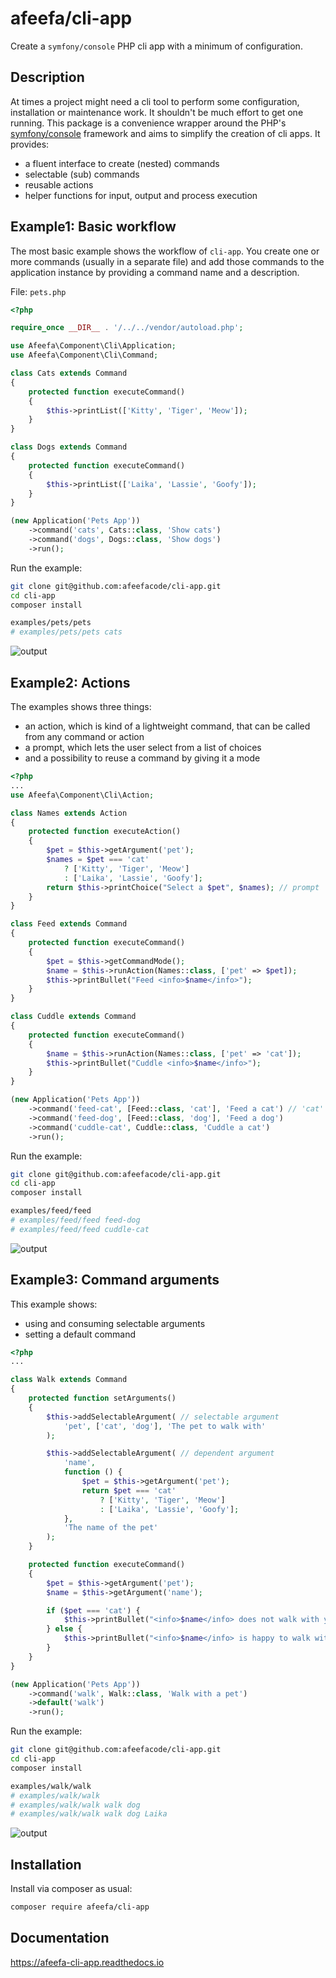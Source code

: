 # afeefa/cli-app

Create a `symfony/console` PHP cli app with a minimum of configuration.

## Description

At times a project might need a cli tool to perform some configuration, installation or maintenance work. It shouldn't be much effort to get one running. This package is a convenience wrapper around the PHP's [symfony/console](https://github.com/symfony/console) framework and aims to simplify the creation of cli apps. It provides:

* a fluent interface to create (nested) commands
* selectable (sub) commands
* reusable actions
* helper functions for input, output and process execution

## Example1: Basic workflow

The most basic example shows the workflow of `cli-app`. You create one or more commands (usually in a separate file) and add those commands to the application instance by providing a command name and a description.

File: `pets.php`

```php
<?php

require_once __DIR__ . '/../../vendor/autoload.php';

use Afeefa\Component\Cli\Application;
use Afeefa\Component\Cli\Command;

class Cats extends Command
{
    protected function executeCommand()
    {
        $this->printList(['Kitty', 'Tiger', 'Meow']);
    }
}

class Dogs extends Command
{
    protected function executeCommand()
    {
        $this->printList(['Laika', 'Lassie', 'Goofy']);
    }
}

(new Application('Pets App'))
    ->command('cats', Cats::class, 'Show cats')
    ->command('dogs', Dogs::class, 'Show dogs')
    ->run();
```

Run the example:

```bash
git clone git@github.com:afeefacode/cli-app.git
cd cli-app
composer install

examples/pets/pets
# examples/pets/pets cats
```

![output](https://raw.githubusercontent.com/afeefacode/cli-app/main/docs/source/_static/pets.gif "output")

## Example2: Actions

The examples shows three things:

* an action, which is kind of a lightweight command, that can be called from any command or action
* a prompt, which lets the user select from a list of choices
* and a possibility to reuse a command by giving it a mode

```php
<?php
...
use Afeefa\Component\Cli\Action;

class Names extends Action
{
    protected function executeAction()
    {
        $pet = $this->getArgument('pet');
        $names = $pet === 'cat'
            ? ['Kitty', 'Tiger', 'Meow']
            : ['Laika', 'Lassie', 'Goofy'];
        return $this->printChoice("Select a $pet", $names); // prompt
    }
}

class Feed extends Command
{
    protected function executeCommand()
    {
        $pet = $this->getCommandMode();
        $name = $this->runAction(Names::class, ['pet' => $pet]);
        $this->printBullet("Feed <info>$name</info>");
    }
}

class Cuddle extends Command
{
    protected function executeCommand()
    {
        $name = $this->runAction(Names::class, ['pet' => 'cat']);
        $this->printBullet("Cuddle <info>$name</info>");
    }
}

(new Application('Pets App'))
    ->command('feed-cat', [Feed::class, 'cat'], 'Feed a cat') // 'cat' = mode
    ->command('feed-dog', [Feed::class, 'dog'], 'Feed a dog')
    ->command('cuddle-cat', Cuddle::class, 'Cuddle a cat')
    ->run();

```

Run the example:

```bash
git clone git@github.com:afeefacode/cli-app.git
cd cli-app
composer install

examples/feed/feed
# examples/feed/feed feed-dog
# examples/feed/feed cuddle-cat
```

![output](https://raw.githubusercontent.com/afeefacode/cli-app/main/docs/source/_static/feed.gif "output")

## Example3: Command arguments

This example shows:

* using and consuming selectable arguments
* setting a default command

```php
<?php
...

class Walk extends Command
{
    protected function setArguments()
    {
        $this->addSelectableArgument( // selectable argument
            'pet', ['cat', 'dog'], 'The pet to walk with'
        );

        $this->addSelectableArgument( // dependent argument
            'name',
            function () {
                $pet = $this->getArgument('pet');
                return $pet === 'cat'
                    ? ['Kitty', 'Tiger', 'Meow']
                    : ['Laika', 'Lassie', 'Goofy'];
            },
            'The name of the pet'
        );
    }

    protected function executeCommand()
    {
        $pet = $this->getArgument('pet');
        $name = $this->getArgument('name');

        if ($pet === 'cat') {
            $this->printBullet("<info>$name</info> does not walk with you");
        } else {
            $this->printBullet("<info>$name</info> is happy to walk with you");
        }
    }
}

(new Application('Pets App'))
    ->command('walk', Walk::class, 'Walk with a pet')
    ->default('walk')
    ->run();
```

Run the example:

```bash
git clone git@github.com:afeefacode/cli-app.git
cd cli-app
composer install

examples/walk/walk
# examples/walk/walk
# examples/walk/walk walk dog
# examples/walk/walk walk dog Laika
```

![output](https://raw.githubusercontent.com/afeefacode/cli-app/main/docs/source/_static/walk.gif "output")

## Installation

Install via composer as usual:

```bash
composer require afeefa/cli-app
```

## Documentation

https://afeefa-cli-app.readthedocs.io
